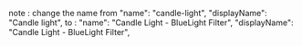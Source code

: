 note : change the name from
"name": "candle-light",
"displayName": "Candle light",
to :
"name": "Candle Light - BlueLight Filter",
"displayName": "Candle Light - BlueLight Filter",
